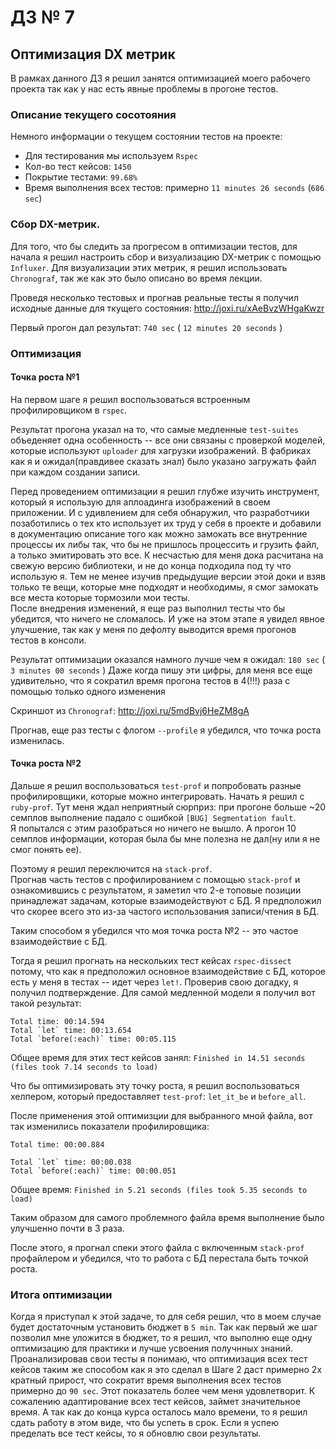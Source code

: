 # ДЗ № 7  

## Оптимизация DX метрик 
 
В рамках данного ДЗ я решил занятся оптимизацией моего рабочего проекта так как у нас есть явные проблемы в прогоне тестов.
 
### Описание текущего сосотояния

Немного информации о текущем состоянии тестов на проекте: 

- Для тестирования мы используем `Rspec`
- Кол-во тест кейсов: `1450`
- Покрытие тестами: `99.68%`
- Время выполнения всех тестов: примерно `11 minutes 26 seconds` (`686 sec`)

### Сбор DX-метрик.  

Для того, что бы следить за прогресом в оптимизации тестов, для начала я решил настроить сбор и визуализацию DX-метрик с помощью `Influxer`.
Для визуализации этих метрик, я решил использовать `Chronograf`, так же как это было описано во время лекции. 

Проведя несколько тестовых и прогнав реальные тесты я получил исходные данные для ткущего состояния: http://joxi.ru/xAeBvzWHgaKwzr

Первый прогон дал результат: `740 sec` ( `12 minutes 20 seconds` )

### Оптимизация  

#### Точка роста №1  

На первом шаге я решил воспользоваться встроенным профилировщиком в `rspec`. 

Результат прогона указал на то, что самые медленные `test-suites` объеденяет одна особенность -- все они связаны с проверкой моделей, которые используют `uploader` для хагрузки изображений. 
В фабриках как я и ожидал(правдивее сказать знал) было указано загружать файл при каждом создании записи.
 
Перед проведением оптимизации я решил глубже изучить инструмент, который я использую для аплоадинга изображений в своем приложении. 
И с удивлением для себя обнаружил, что разработчики позаботились о тех кто использует их труд у себя в проекте и добавили в документацию описание того как можно замокать все внутренние процессы их либы так, что бы не пришлось процессить и грузить файл, а только эмитировать это все. 
К несчастью для меня дока расчитана на свежую версию библиотеки, и не до конца подходила под ту что использую я. Тем не менее изучив предыдущие версии этой доки и взяв только те вещи, которые мне подходят и необходимы, я смог замокать все места которые тормозили мои тесты.  
После внедрения изменений, я еще раз выполнил тесты что бы убедится, что ничего не сломалось. И уже на этом этапе я увидел явное улучшение, так как у меня по дефолту выводится время прогонов тестов в консоли.  

Результат оптимизации оказался намного лучше чем я ожидал: `180 sec` ( `3 minutes 00 seconds` ) 
Даже когда пишу эти цифры, для меня все еще удивительно, что я сократил время прогона тестов в 4(!!!) раза с помощью только одного изменения

Скриншот из `Chronograf`: http://joxi.ru/5mdBvj6HeZM8gA

Прогнав, еще раз тесты с флогом `--profile` я убедился, что точка роста изменилась.

#### Точка роста №2 
 
Дальше я решил воспользоваться `test-prof` и попробовать разные профилировщики, которые можно интегрировать.
Начать я решил с `ruby-prof`. Тут меня ждал неприятный сюрприз: при прогоне больше ~20 семплов выполнение падало с ошибкой `[BUG] Segmentation fault`.  
Я попытался с этим разобраться но ничего не вышло. 
А прогон 10 семплов информации, которая была бы мне полезна не дал(ну или я не смог понять ее). 

Поэтому я решил переключится на `stack-prof`.  
Прогнав часть тестов с профилированием с помощью `stack-prof` и ознакомившись с результатом, я заметил что 2-е топовые позиции 
принадлежат задачам, которые взаимодействуют с БД. Я предположил что скорее всего это из-за частого использования записи/чтения в БД.  

Таким способом я убедился что моя точка роста №2 -- это частое взаимодействие с БД.

Тогда я решил прогнать на нескольких тест кейсах `rspec-dissect` потому, что как я предположил основное взаимодействие с БД, которое есть у меня в тестах -- идет через `let!`.
Проверив свою догадку, я получил подтверждение. Для самой медленной модели я получил вот такой результат: 

````.env
Total time: 00:14.594
Total `let` time: 00:13.654
Total `before(:each)` time: 00:05.115
````

Общее время для этих тест кейсов занял: `Finished in 14.51 seconds (files took 7.14 seconds to load)`

Что бы оптимизировать эту точку роста, я решил воспользоваться хелпером, который предоставляет `test-prof`: `let_it_be` и `before_all`.

После применения этой оптимизции для выбранного мной файла, вот так изменились показатели профилировщика: 

````.env
Total time: 00:00.884

Total `let` time: 00:00.038
Total `before(:each)` time: 00:00.051
````
 
Общее время: `Finished in 5.21 seconds (files took 5.35 seconds to load)`

Таким образом для самого проблемного файла время выполнение было улучшенно почти в 3 раза. 

После этого, я прогнал спеки этого файла с включенным `stack-prof` профайлером и убедился, что то работа с БД перестала быть точкой роста.

### Итога оптимизации 

Когда я приступал к этой задаче, то для себя решил, что в моем случае будет достаточным установить бюджет в `5 min`. 
Так как первый же шаг позволил мне уложится в бюджет, то я решил, что выполню еще одну оптимизацию для практики и лучше усвоения получнных знаний. 
Проанализировав свои тесты я понимаю, что оптимизация всех тест кейсов таким же способом как я это сделал в Шаге 2 даст примерно 2х кратный прирост, что сократит время выполнения всех тестов примерно до `90 sec`.
Этот показатель более чем меня удовлетворит. К сожалению адаптирование всех тест кейсов, займет значительное время. А так как до конца курса осталось мало времени, то я решил сдать работу в этом виде, что бы успеть в срок.
Если я успею пределать все тест кейсы, то я обновлю свои результаты.
